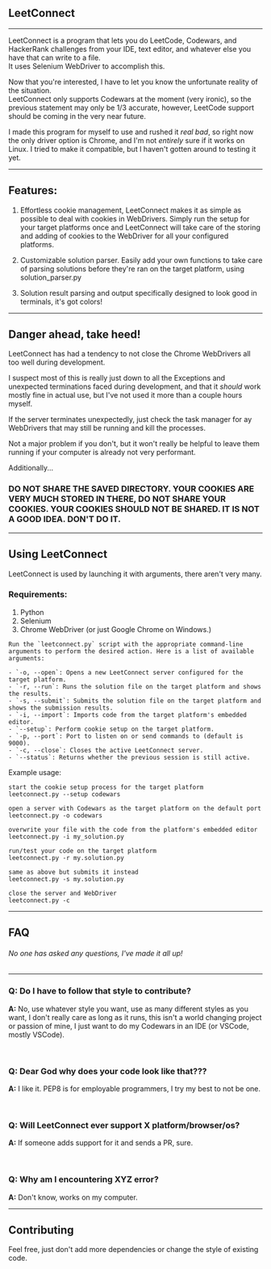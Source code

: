 ## LeetConnect
---

LeetConnect is a program that lets you do LeetCode, Codewars, and HackerRank challenges from your IDE, text editor, and whatever else you have that can write to a file. <br>
It uses Selenium WebDriver to accomplish this.

Now that you're interested, I have to let you know the unfortunate reality of the situation. <br> LeetConnect only supports Codewars at the moment (very ironic), so the previous statement may only be 1/3 accurate, however, LeetCode support should be coming in the very near future.

I made this program for myself to use and rushed it *real bad*, so right now the only driver option is Chrome, and I'm not *entirely* sure if it works on Linux. I tried to make it compatible, but I haven't gotten around to testing it yet.

---


## Features:

1. Effortless cookie management, LeetConnect makes it as simple as possible to deal with cookies in WebDrivers. Simply run the setup for your target platforms once and LeetConnect will take care of the storing and adding of cookies to the WebDriver for all your configured platforms.

2. Customizable solution parser. Easily add your own functions to take care of parsing solutions before they're ran on the target platform, using solution_parser.py

3. Solution result parsing and output specifically designed to look good in terminals, it's got colors!
---

## Danger ahead, take heed!

LeetConnect has had a tendency to not close the Chrome WebDrivers all too well during development. 

 I suspect most of this is really just down to all the Exceptions and unexpected terminations faced during development, and that it *should* work mostly fine in actual use, but I've not used it more than a couple hours myself.

 If the server terminates unexpectedly, just check the task manager for ay WebDrivers that may still be running and kill the processes.
 
 Not a major problem if you don't, but it won't really be helpful to leave them running if your computer is already not very performant.

Additionally...

### DO NOT SHARE THE SAVED DIRECTORY. YOUR COOKIES ARE VERY MUCH STORED IN THERE, DO NOT SHARE YOUR COOKIES. YOUR COOKIES SHOULD NOT BE SHARED. IT IS NOT A GOOD IDEA. DON'T DO IT.

---

## Using LeetConnect
LeetConnect is used by launching it with arguments, there aren't very many.

### Requirements:
1. Python
2. Selenium
3. Chrome WebDriver (or just Google Chrome on Windows.)
```
Run the `leetconnect.py` script with the appropriate command-line arguments to perform the desired action. Here is a list of available arguments:

- `-o, --open`: Opens a new LeetConnect server configured for the target platform.
- `-r, --run`: Runs the solution file on the target platform and shows the results.
- `-s, --submit`: Submits the solution file on the target platform and shows the submission results.
- `-i, --import`: Imports code from the target platform's embedded editor.
- `--setup`: Perform cookie setup on the target platform.
- `-p, --port`: Port to listen on or send commands to (default is 9000).
- `-c, --close`: Closes the active LeetConnect server.
- `--status`: Returns whether the previous session is still active.
```

Example usage:
```
start the cookie setup process for the target platform
leetconnect.py --setup codewars

open a server with Codewars as the target platform on the default port
leetconnect.py -o codewars 

overwrite your file with the code from the platform's embedded editor
leetconnect.py -i my_solution.py

run/test your code on the target platform
leetconnect.py -r my.solution.py

same as above but submits it instead
leetconnect.py -s my.solution.py

close the server and WebDriver
leetconnect.py -c
```
---

## FAQ
###### No one has asked any questions, I've made it all up!

---

### **Q: Do I have to follow that style to contribute?**
**A:** No, use whatever style you want, use as many different styles as you want, I don't really care as long as it runs, this isn't a world changing project or passion of mine, I just want to do my Codewars in an IDE (or VSCode, mostly VSCode). 

<br>

### **Q: Dear God why does your code look like that???**
**A:** I like it. PEP8 is for employable programmers, I try my best to not be one.

<br>

### **Q: Will LeetConnect ever support X platform/browser/os?**
**A:** If someone adds support for it and sends a PR, sure.

<br>

### **Q: Why am I encountering XYZ error?**
**A:** Don't know, works on my computer.

----

## Contributing
Feel free, just don't add more dependencies or change the style of existing code.

